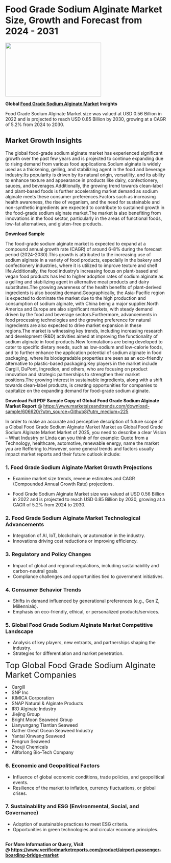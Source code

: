 <H1>Food Grade Sodium Alginate Market Size, Growth and Forecast from 2024 - 2031</H1><img class="aligncenter size-medium wp-image-584254" src="https://thirdeyenews.in/wp-content/uploads/2024/09/Global-Market-Research-300x168.jpeg" alt="" width="300" height="168" /><p><strong>Global&nbsp;<a href="https://www.marketsizeandtrends.com/download-sample/606620/?utm_source=Github8j?utm_medium=225">Food Grade Sodium Alginate Market</a> Insights</strong></p><p>Food Grade Sodium Alginate Market size was valued at USD 0.56 Billion in 2022 and is projected to reach USD 0.85 Billion by 2030, growing at a CAGR of 5.2% from 2024 to 2030.</p><p><h2>Market Growth Insights</h2> <p>The global food-grade sodium alginate market has experienced significant growth over the past few years and is projected to continue expanding due to rising demand from various food applications.Sodium alginate is widely used as a thickening, gelling, and stabilizing agent in the food and beverage industry.Its popularity is driven by its natural origin, versatility, and its ability to enhance texture and appearance in products like dairy, confectionery, sauces, and beverages.Additionally, the growing trend towards clean-label and plant-based foods is further accelerating market demand as sodium alginate meets these consumer preferences.Factors such as increasing health awareness, the rise of veganism, and the need for sustainable and non-synthetic ingredients are expected to contribute to sustained growth in the food-grade sodium alginate market.The market is also benefiting from innovations in the food sector, particularly in the areas of functional foods, low-fat alternatives, and gluten-free products.</p> <p><strong>Download Sample</strong></p> <p>The food-grade sodium alginate market is expected to expand at a compound annual growth rate (CAGR) of around 6-8% during the forecast period (2024-2030).This growth is attributed to the increasing use of sodium alginate in a variety of food products, especially in the bakery and confectionery industries, where it is utilized to improve texture and shelf life.Additionally, the food industry’s increasing focus on plant-based and vegan food products has led to higher adoption rates of sodium alginate as a gelling and stabilizing agent in alternative meat products and dairy substitutes.The growing awareness of the health benefits of plant-derived ingredients is also boosting demand.Geographically, the Asia-Pacific region is expected to dominate the market due to the high production and consumption of sodium alginate, with China being a major supplier.North America and Europe are also significant markets, with steady demand driven by the food and beverage sectors.Furthermore, advancements in food processing technologies and the growing preference for natural ingredients are also expected to drive market expansion in these regions.The market is witnessing key trends, including increasing research and development (R&D) activities aimed at improving the functionality of sodium alginate in food products.New formulations are being developed to cater to specific dietary needs, such as low-sodium and low-calorie foods, and to further enhance the application potential of sodium alginate in food packaging, where its biodegradable properties are seen as an eco-friendly alternative to plastic-based packaging.Key players in the market include Cargill, DuPont, Ingredion, and others, who are focusing on product innovation and strategic partnerships to strengthen their market positions.The growing interest in sustainable ingredients, along with a shift towards clean-label products, is creating opportunities for companies to capitalize on the expanding demand for food-grade sodium alginate.<p><span class=""><strong>Download Full PDF Sample Copy of Global Food Grade Sodium Alginate Market Report</strong> @ <a href="https://www.marketsizeandtrends.com/download-sample/606620/?utm_source=Github8j?utm_medium=225" target="_blank">https://www.marketsizeandtrends.com/download-sample/606620/?utm_source=Github8j?utm_medium=225</a></span></p><p>In order to make an accurate and perceptive description of future scope of a Global&nbsp;Food Grade Sodium Alginate Market Market as Global&nbsp;Food Grade Sodium Alginate Market Market of 2025, you need to describe a clear Vision &ndash; What Industry or Linda can you think of for example: Quote from a Technology, healthcare, automotive, renewable energy, name the market you are Reffering to.However, some general trends and factors usually impact market reports and their future outlook include:</p><h3>1.&nbsp;<strong>Food Grade Sodium Alginate Market Growth Projections</strong></h3><ul><li>Examine market size trends, revenue estimates and CAGR (Compounded Annual Growth Rate) projections.</li><li><p>Food Grade Sodium Alginate Market size was valued at USD 0.56 Billion in 2022 and is projected to reach USD 0.85 Billion by 2030, growing at a CAGR of 5.2% from 2024 to 2030.</p></li></ul><h3>2.&nbsp;<strong>Food Grade Sodium Alginate Market Technological Advancements</strong></h3><ul><li>Integration of AI, IoT, blockchain, or automation in the industry.</li><li>Innovations driving cost reductions or improving efficiency.</li></ul><h3>3.&nbsp;<strong>Regulatory and Policy Changes</strong></h3><ul><li>Impact of global and regional regulations, including sustainability and carbon-neutral goals.</li><li>Compliance challenges and opportunities tied to government initiatives.</li></ul><h3>4.&nbsp;<strong>Consumer Behavior Trends</strong></h3><ul><li>Shifts in demand influenced by generational preferences (e.g., Gen Z, Millennials).</li><li>Emphasis on eco-friendly, ethical, or personalized products/services.</li></ul><h3>5.&nbsp;<strong>Global Food Grade Sodium Alginate Market Competitive Landscape</strong></h3><ul><li>Analysis of key players, new entrants, and partnerships shaping the industry.</li><li>Strategies for differentiation and market penetration.</li></ul><p data-pm-slice="1 1 []"><span style="color: inherit; font-family: inherit; font-size: 25px;">Top Global Food Grade Sodium Alginate Market Companies</span></p><div class="" data-test-id=""><p><li>Cargill</li><li> SNP Inc</li><li> KIMICA Corporation</li><li> SNAP Natural & Alginate Products</li><li> IRO Alginate Industry</li><li> Jiejing Group</li><li> Bright Moon Seaweed Group</li><li> Lianyungang Tiantian Seaweed</li><li> Gather Great Ocean Seaweed Industry</li><li> Yantai Xinwang Seaweed</li><li> Fengrun Seaweed</li><li> Zhouji Chemicals</li><li> Allforlong Bio-Tech Company</li></p></div><h3>6.&nbsp;<strong>Economic and Geopolitical Factors</strong></h3><ul><li>Influence of global economic conditions, trade policies, and geopolitical events.</li><li>Resilience of the market to inflation, currency fluctuations, or global crises.</li></ul><h3>7.&nbsp;<strong>Sustainability and ESG (Environmental, Social, and Governance)</strong></h3><ul><li>Adoption of sustainable practices to meet ESG criteria.</li><li>Opportunities in green technologies and circular economy principles.</li></ul><h2><strong style="font-size: 14px;">For More Information or Query, Visit @&nbsp;</strong><a style="background-color: #ffffff; font-size: 14px;" href="https://www.marketsizeandtrends.com/report/food-grade-sodium-alginate-market/" target="_blank">https://www.verifiedmarketreports.com/product/airport-passenger-boarding-bridge-market</a></h2>